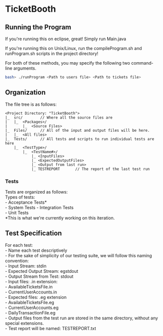 # TicketBooth

## Running the Program
If you're running this on eclipse, great! Simply run Main.java

If you're running this on Unix/Linux, run the compileProgram.sh and runProgram.sh scripts in the project directory!

For both of these methods, you may specify the following two command-line arguments.  
```bash
bash> ./runProgram <Path to users file> <Path to tickets file>
```


## Organization

The file tree is as follows:

	<Project Directory: "TicketBooth">  
	|_	src/		// Where all the source files are  
	|	|_	<Packages>/  
	|		|_	<Source Files>  
	|_	Files/		// All of the input and output files will be here.  
	|	|_	<All files>  
	|_	Tests/		// All tests and scripts to run individual tests are here  
		|_	<TestType>/  
			|_	<TestName#>/  
				|_ <InputFiles>  
				|_ <ExpectedOutputFiles>  
				|_ <Output from last run>  
				|_ TESTREPORT		// The report of the last test run  

### Tests
Tests are organized as follows:  
Types of tests:  
	- Acceptance Tests*  
	- System Tests 
	- Integration Tests  
	- Unit Tests  
*This is what we're currently working on this iteration.  

## Test Specification

For each test:  
	- Name each test descriptively  
	- For the sake of simplicity of our testing suite, we will follow this naming convention:  
		- Input Stream: stdin  
		- Expected Output Stream: egstdout  
		- Output Stream from Test: stdout   
		- Input files: .in  extension:  
			- AvailableTicketsFile.in  
			- CurrentUserAccounts.in  
		- Expected files: .eg  extension  
			- AvailableTicketsFile.eg  
			- CurrentUserAccounts.eg  
			- DailyTransactionFile.eg  
	- Output files from the test run are stored in the same directory, without any special extensions.  
	- Test report will be named: TESTREPORT.txt  
